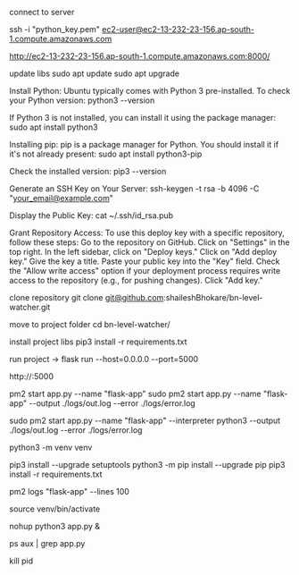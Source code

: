 connect to server

[//]: # (ssh -i ./python_key.pem ubuntu@65.2.30.207)
ssh -i "python_key.pem" ec2-user@ec2-13-232-23-156.ap-south-1.compute.amazonaws.com

http://ec2-13-232-23-156.ap-south-1.compute.amazonaws.com:8000/

update libs
sudo apt update
sudo apt upgrade

Install Python:
Ubuntu typically comes with Python 3 pre-installed. To check your Python version:
python3 --version

If Python 3 is not installed, you can install it using the package manager:
sudo apt install python3

Installing pip:
pip is a package manager for Python. You should install it if it's not already present:
sudo apt install python3-pip

Check the installed version:
pip3 --version

[//]: # (we need to do this to link github account with server so we can clone code)

Generate an SSH Key on Your Server:
ssh-keygen -t rsa -b 4096 -C "your_email@example.com"

Display the Public Key:
cat ~/.ssh/id_rsa.pub

Grant Repository Access:
To use this deploy key with a specific repository, follow these steps:
Go to the repository on GitHub.
Click on "Settings" in the top right.
In the left sidebar, click on "Deploy keys."
Click on "Add deploy key."
Give the key a title.
Paste your public key into the "Key" field.
Check the "Allow write access" option if your deployment process requires write access to the repository (e.g., for pushing changes).
Click "Add key."

clone repository
git clone git@github.com:shaileshBhokare/bn-level-watcher.git

move to project folder
cd bn-level-watcher/

install project libs
pip3 install -r requirements.txt

run project -> 
flask run --host=0.0.0.0 --port=5000

http://<server-ip>:5000

pm2 start app.py --name "flask-app"
sudo pm2 start app.py --name "flask-app" --output ./logs/out.log --error ./logs/error.log

sudo pm2 start app.py --name "flask-app" --interpreter python3 --output ./logs/out.log --error ./logs/error.log


python3 -m venv venv


pip3 install --upgrade setuptools
python3 -m pip install --upgrade pip
pip3 install -r requirements.txt

pm2 logs "flask-app" --lines 100

source venv/bin/activate

nohup python3 app.py &

ps aux | grep app.py

kill pid
